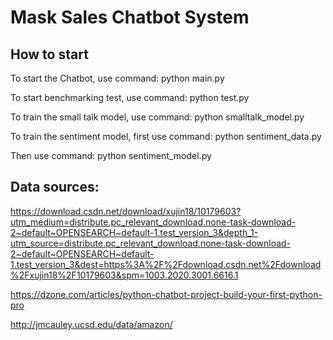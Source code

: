 # Mask Sales Chatbot System

## How to start

To start the Chatbot, use command: python main.py

To start benchmarking test, use command: python test.py

To train the small talk model, use command: python smalltalk_model.py

To train the sentiment model, first use command: python sentiment_data.py

Then use command: python sentiment_model.py

## Data sources: 

https://download.csdn.net/download/xujin18/10179603?utm_medium=distribute.pc_relevant_download.none-task-download-2~default~OPENSEARCH~default-1.test_version_3&depth_1-utm_source=distribute.pc_relevant_download.none-task-download-2~default~OPENSEARCH~default-1.test_version_3&dest=https%3A%2F%2Fdownload.csdn.net%2Fdownload%2Fxujin18%2F10179603&spm=1003.2020.3001.6616.1

https://dzone.com/articles/python-chatbot-project-build-your-first-python-pro

http://jmcauley.ucsd.edu/data/amazon/
